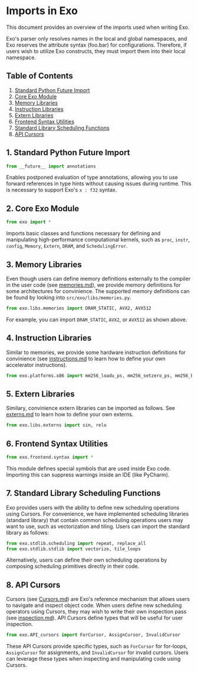 # Imports in Exo

This document provides an overview of the imports used when writing Exo.

Exo's parser only resolves names in the local and global namespaces, and Exo reserves the attribute syntax (foo.bar) for configurations.
Therefore, if users wish to utilize Exo constructs, they must import them into their local namespace.

## Table of Contents

1. [Standard Python Future Import](#1-standard-python-future-import)
2. [Core Exo Module](#2-core-exo-module)
3. [Memory Libraries](#3-memory-libraries)
4. [Instruction Libraries](#4-instruction-libraries)
5. [Extern Libraries](#5-extern-libraries)
6. [Frontend Syntax Utilities](#6-frontend-syntax-utilities)
7. [Standard Library Scheduling Functions](#7-standard-library-scheduling-functions)
8. [API Cursors](#8-api-cursors)


## 1. Standard Python Future Import

```python
from __future__ import annotations
```

Enables postponed evaluation of type annotations, allowing you to use forward references in type hints without causing issues during runtime. This is necessary to support Exo's `x : f32` syntax.


## 2. Core Exo Module

```python
from exo import *
```

Imports basic classes and functions necessary for defining and manipulating high-performance computational kernels, such as `proc`, `instr`, `config`, `Memory`, `Extern`, `DRAM`, and `SchedulingError`.


## 3. Memory Libraries

Even though users can define memory definitions externally to the compiler in the user code (see [memories.md](./memories.md)), we provide memory definitions for some architectures for convinience.
The supported memory definitions can be found by looking into `src/exo/libs/memories.py`.

```python
from exo.libs.memories import DRAM_STATIC, AVX2, AVX512
```

For example, you can import `DRAM_STATIC`, `AVX2`, or `AVX512` as shown above.


## 4. Instruction Libraries

Similar to memories, we provide some hardware instruction definitions for convinience (see [instructions.md](./instructions.md) to learn how to define your own accelerator instructions).

```python
from exo.platforms.x86 import mm256_loadu_ps, mm256_setzero_ps, mm256_broadcast_ss
```

## 5. Extern Libraries

Similary, convinience extern libraries can be imported as follows. See [externs.md](./externs.md) to learn how to define your own externs.

```python
from exo.libs.externs import sin, relu
```


## 6. Frontend Syntax Utilities

```python
from exo.frontend.syntax import *
```

This module defines special symbols that are used inside Exo code.
Importing this can suppress warnings inside an IDE (like PyCharm).


## 7. Standard Library Scheduling Functions

Exo provides users with the ability to define new scheduling operations using Cursors. For convenience, we have implemented scheduling libraries (standard library) that contain common scheduling operations users may want to use, such as vectorization and tiling. Users can import the standard library as follows:

```python
from exo.stdlib.scheduling import repeat, replace_all
from exo.stdlib.stdlib import vectorize, tile_loops
```

Alternatively, users can define their own scheduling operations by composing scheduling primitives directly in their code.

## 8. API Cursors

Cursors (see [Cursors.md](./Cursors.md)) are Exo's reference mechanism that allows users to navigate and inspect object code. When users define new scheduling operators using Cursors, they may wish to write their own inspection pass (see [inspection.md](./inspection.md)). API Cursors define types that will be useful for user inspection.

```python
from exo.API_cursors import ForCursor, AssignCursor, InvalidCursor
```

These API Cursors provide specific types, such as `ForCursor` for for-loops, `AssignCursor` for assignments, and `InvalidCursor` for invalid cursors. Users can leverage these types when inspecting and manipulating code using Cursors.

